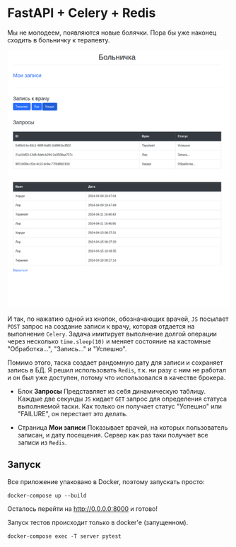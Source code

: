 # FastAPI + Celery + Redis

Мы не молодеем, появляются новые болячки. Пора бы уже наконец сходить в больничку к терапевту.

![home](assets/img/image2.png)
![records](assets/img/image1.png)

И так, по нажатию одной из кнопок, обозначающих врачей, `JS` посылает `POST` запрос на создание записи
к врачу, которая отдается на выполнение `Celery`. Задача имитирует выполнение долгой операции через несколько `time.sleep(10)`
и меняет состояние на кастомные "Обработка...", "Запись..." и "Успешно". 

Помимо этого, таска создает рандомную дату для записи и сохраняет запись в БД. Я решил использовать `Redis`, т.к. ни разу с ним не работал и он был уже доступен, потому что
использовался в качестве брокера.

* Блок **Запросы** 
Представляет из себя динамическую таблицу. Каждые две секунды `JS` кидает `GET` запрос
для определения статуса выполняемой таски. Как только он получает статус "Успешно" или "FAILURE", он перестает это делать.


* Страница **Мои записи** 
Показывает врачей, на которых пользователь записан, и дату посещения. Сервер как раз таки получает
все записи из `Redis`.

## Запуск

Все приложение упаковано в Docker, поэтому запускать просто:
```shell
docker-compose up --build
```
Осталось перейти на http://0.0.0.0:8000 и готово!

Запуск тестов происходит только в docker'e (запущенном).

```shell
docker-compose exec -T server pytest
```
